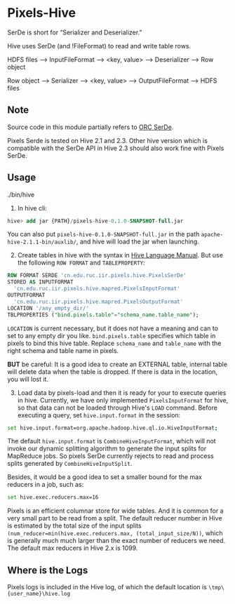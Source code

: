 # Pixels-Hive
SerDe is short for “Serializer and Deserializer.”

Hive uses SerDe (and !FileFormat) to read and write table rows.

HDFS files –> InputFileFormat –> <key, value> –> Deserializer –> Row object

Row object –> Serializer –> <key, value> –> OutputFileFormat –> HDFS files

## Note
Source code in this module partially refers to [ORC SerDe](https://github.com/apache/hive/blob/master/ql/src/java/org/apache/hadoop/hive/ql/io/orc/OrcSerde.java).

Pixels Serde is tested on Hive 2.1 and 2.3. Other hive version which is compatible
with the SerDe API in Hive 2.3 should also work fine with Pixels SerDe.

## Usage
./bin/hive

1. In hive cli:
```sql
hive> add jar {PATH}/pixels-hive-0.1.0-SNAPSHOT-full.jar
```
You can also put `pixels-hive-0.1.0-SNAPSHOT-full.jar` in the path `apache-hive-2.1.1-bin/auxlib/`, and hive will load the jar when launching.

2. Create tables in hive with the syntax in 
[Hive Language Manual](https://cwiki.apache.org/confluence/display/Hive/LanguageManual+DDL#LanguageManualDDL-Create/Drop/Alter/UseDatabase).
But use the following `ROW FORMAT` and `TABLEPROPERTY`:
```SQL
ROW FORMAT SERDE 'cn.edu.ruc.iir.pixels.hive.PixelsSerDe'
STORED AS INPUTFORMAT
  'cn.edu.ruc.iir.pixels.hive.mapred.PixelsInputFormat'
OUTPUTFORMAT
  'cn.edu.ruc.iir.pixels.hive.mapred.PixelsOutputFormat'
LOCATION '/any_empty_dir/'
TBLPROPERTIES ("bind.pixels.table"="schema_name.table_name");
```
`LOCATION` is current necessary, but it does not have a meaning
and can to set to any empty dir you like. `bind.pixels.table` specifies
which table in pixels to bind this hive table. Replace `schema_name`
and `table_name` with the right schema and table name in pixels.

**BUT** be careful: It is a good idea to create an EXTERNAL table, internal table will delete data
when the table is dropped. If there is data in the location, you will lost it.

3. Load data by pixels-load and then it is ready for your to execute queries in hive. 
Currently, we have only implemented `PixelsInputFormat` for hive,
so that data can not be loaded through Hive's `LOAD` command.
Before executing a query, set `hive.input.format` in the session:
```sh
set hive.input.format=org.apache.hadoop.hive.ql.io.HiveInputFormat;
```
The default `hive.input.format` is `CombineHiveInputFormat`, which
will not invoke our dynamic splitting algorithm to generate the input
splits for MapReduce jobs. So pixels SerDe currently rejects to read 
and process splits generated by `CombineHiveInputSplit`.

Besides, it would be a good idea to set a smaller bound for the max
reducers in a job, such as:
```sh
set hive.exec.reducers.max=16
```
Pixels is an efficient columnar store for wide tables.
And it is common for a very small part to be read from a split.
The default reducer number in Hive is estimated by the total size
of the input splits `(num_reducer=min(hive.exec.reducers.max, (total_input_size/N))`, which is generally much much larger than the
exact number of reducers we need. The default max reducers in Hive 
2.x is 1099.

## Where is the Logs

Pixels logs is included in the Hive log, of which the default location
is `\tmp\{user_name}\hive.log`